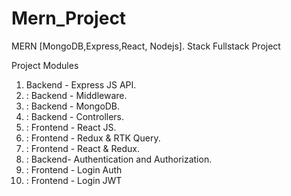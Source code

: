 # Mern_Project
MERN  [MongoDB,Express,React, Nodejs]. Stack Fullstack Project

Project Modules

1.  Backend - Express JS API.
2. : Backend - Middleware.
3. : Backend - MongoDB.
4. : Backend - Controllers.
5. : Frontend - React JS.
6. : Frontend - Redux & RTK Query.
7. : Frontend - React & Redux.
8. : Backend- Authentication and Authorization.
9. : Frontend - Login Auth
10. : Frontend - Login JWT